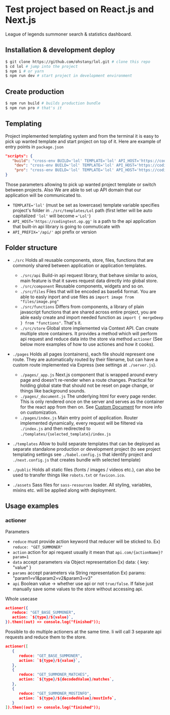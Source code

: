 # Test project based on React.js and Next.js

League of legends summoner search & statistics dashboard.

## Installation & development deploy

```bash
$ git clone https://github.com/ohstany/lol.git # clone this repo
$ cd lol # jump into the project
$ npm i # or yarn
$ npm run dev # start project in development environment
```

## Create production

```bash
$ npm run build # builds production bundle
$ npm run pro # that's it
```

## Templating

Project implemented templating system and from the terminal it is easy to pick up wanted template and start project on top of it. Here are example of entry points in `package.json`

```json
"scripts": {
   "build": "cross-env BUILD='lol' TEMPLATE='lol' API_HOST='https://codingtest.op.gg' API_PREFIX='/api/' ROBOTS='allow' NODE_ENV=production PORT=3000 next build",
	"dev": "cross-env BUILD='lol' TEMPLATE='lol' API_HOST='https://codingtest.op.gg' API_PREFIX='/api/' ROBOTS='allow' NODE_ENV=development PORT=3000 node server.js",
	"pro": "cross-env BUILD='lol' TEMPLATE='lol' API_HOST='https://codingtest.op.gg' API_PREFIX='/api/' ROBOTS='allow' NODE_ENV=production PORT=3000 node server.js"
}
```

Those parameters allowing to pick up wanted project template or switch between projects. Also We are able to set up API domain that our application will be communicated to.

-   `TEMPLATE='lol'` (must be set as lowercase) template variable specifies project's folder in `./src/templates/Lol` path (first letter will be auto capitalized `'lol'` will become `='Lol'`)
-   `API_HOST='https://codingtest.op.gg'` is a path to the api application that built-in api library is going to commuticate with
-   `API_PREFIX='/api/'` api prefix or version

## Folder structure

-   `./src`
    Holds all reusable components, store, files, functions that are commonly shared between application or application templates.

    -   `./src/api`
        Build-in api request library, that behave similar to axios, main feature is that it saves request data directly into global store.
    -   `./src/component`
        Reusable components, widgets and so on.
    -   `./src/files`
        Files that will be encoded as base64 format. You are able to easly inport and use files as `import image from "files/image.png"`
    -   `./src/functions`
        Differs from components, a library of plain javascript functions that are shared across entire project, you are able easly create and import needed function as `import { mergeDeep } from "functions"`. That's it.
    -   `./src/store`
        Global store implemented via Context API. Can create multiple store containers. It provides a method which will perform api request and reduce data into the store via method `actioner` (See below more examples of how to use actiones and how it cooks).

-   `./pages`
    Holds all pages (containers), each file should represent one route. They are automatically routed by their filename, but can have a custom route implemented via Express (see settings at `./server.js`).

    -   `./pages/_app.js`
        Next.js component that is wrapped around every page and doesn't re-render when a route changes. Practical for holding global state that should not be reset on page change, or things like background sounds.
    -   `./pages/_document.js`
        The underlying html for every page render. This is only rendered once on the server and serves as the container for the react app from then on. See [Custom Document](https://github.com/zeit/next.js#custom-document) for more info on customization.
    -   `./pages/index.js`
        Main entry point of application. Router implemented dynamically, every request will be filtered via `./index.js` and then redirected to `./templates/{selected_template}/index.js`

-   `./templates`
    Allow to build separate templates that can be deployed as separate standalone production or development project (to see project templating settings see `./babel.config.js` that identify project and `./next.config.js` that creates bundle with selected template)

-   `./public`
    Holds all static files (fonts / images / videos etc.), can also be used to transfer things like `robots.txt` or `favicon.ico`.

-   `./assets`
    Sass files for `sass-resources` loader. All styling, variables, mixins etc. will be applied along with deployment.

## Usage examples

### actioner

Parameters

-   `reduce` must provide action keyword that reducer will be sticked to. Ex) `reduce: "GET_SUMMONER"`
-   `action` action for api request usually it mean that `api.com/{actionName}?param=1`
-   `data` accept parameters via Object representation Ex) data: { key: "value" }
-   `params` accept parameters via String representation Ex) params: "param1=v1&param2=v2&param3=v3"
-   `api` Boolean value -> whether use api or not `true/false`. If false just manually save some values to the store without accessing api.

Whole usecase

```json
actioner({
   reduce: "GET_BASE_SUMMONER",
   action: `${type}/${value}`,
}).then((out) => console.log("finished"));
```

Possible to do multiple actioners at the same time. Ii will call 3 separate api requests and reduce them to the store.

```json
actioner([
   {
      reduce: "GET_BASE_SUMMONER",
      action: `${type}/${value}`,
   },
   {
      reduce: "GET_SUMMONER_MATCHES",
      action: `${type}/${decodedValue}/matches`,
   },
   {
      reduce: "GET_SUMMONER_MOSTINFO",
      action: `${type}/${decodedValue}/mostInfo`,
   }
]).then((out) => console.log("finished"));
```

